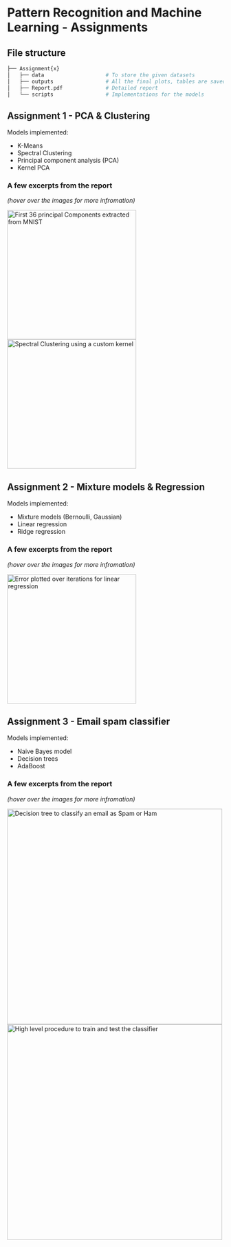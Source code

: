 # Pattern Recognition and Machine Learning - Assignments

## File structure
```python
├── Assignment{x}
│   ├── data                    # To store the given datasets
│   ├── outputs                 # All the final plots, tables are saved here
│   ├── Report.pdf              # Detailed report 
│   └── scripts                 # Implementations for the models 
```

## Assignment 1 - PCA & Clustering
Models implemented:
+ K-Means 
+ Spectral Clustering
+ Principal component analysis (PCA)
+ Kernel PCA
### A few excerpts from the report
*(hover over the images for more infromation)*
<p float="left">
  <img src="./Assignment1/outputs/question1/q1_i_eigen_nums.png" width="300" title="First 36 principal Components extracted from MNIST"/>
  <img src="./Assignment1/outputs/question2/q2_iii_custom_clusters.png" width="300" title="Spectral Clustering using a custom kernel"/> 
</p>


## Assignment 2 - Mixture models & Regression
Models implemented:
+ Mixture models (Bernoulli, Gaussian)
+ Linear regression
+ Ridge regression
### A few excerpts from the report
*(hover over the images for more infromation)*
<p float="left">
  <img src="./Assignment2/outputs/question2/q2_ii_iii_combined.png" width="300" title="Error plotted over iterations for linear regression"/>
</p>

## Assignment 3 - Email spam classifier
Models implemented:
+ Naive Bayes model
+ Decision trees
+ AdaBoost
### A few excerpts from the report
*(hover over the images for more infromation)*
<p float="left">
  <img src="./Assignment3/outputs/ada_boost/ada_tree2.png" width="500" title="Decision tree to classify an email as Spam or Ham"/>
  <img src="./Assignment3/outputs/util_outputs/a3_procedure.png" width="500" title="High level procedure to train and test the classifier"/>


</p>
